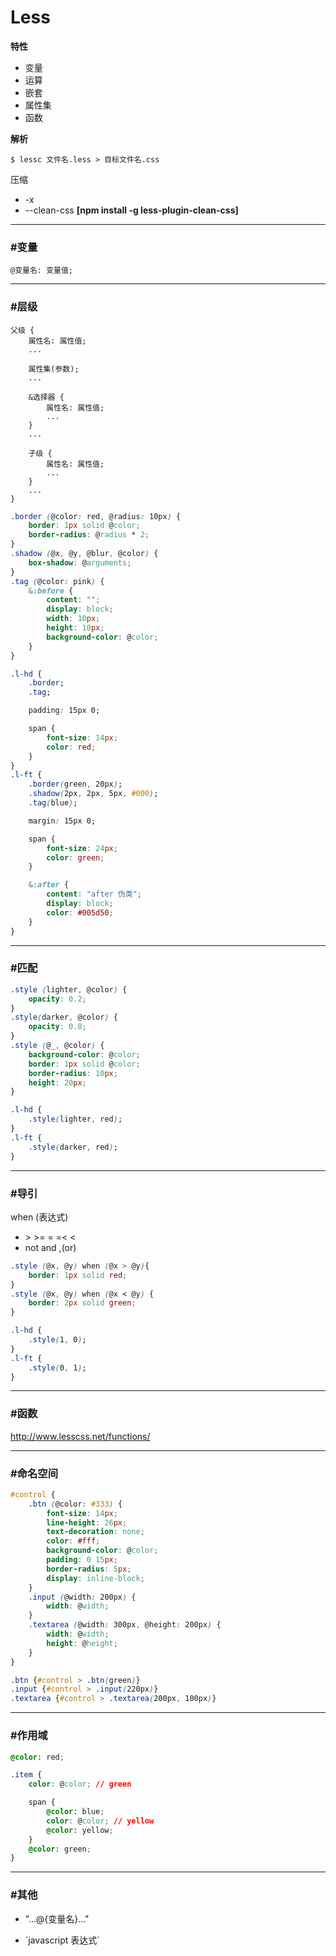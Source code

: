 # Less #

__特性__
- 变量
- 运算
- 嵌套
- 属性集
- 函数

__解析__
```linux
$ lessc 文件名.less > 目标文件名.css
```

压缩
+ -x
+ --clean-css __[npm install -g less-plugin-clean-css]__

*****

### #变量 ###

```
@变量名: 变量值;
```

*****

### #层级 ###

```
父级 {
    属性名: 属性值;
    ...

    属性集(参数);
    ...

    &选择器 {
        属性名: 属性值;
        ...
    }
    ...

    子级 {
        属性名: 属性值;
        ...
    }
    ...
}
```

```css
.border (@color: red, @radius: 10px) {
    border: 1px solid @color;
    border-radius: @radius * 2;
}
.shadow (@x, @y, @blur, @color) {
    box-shadow: @arguments;
}
.tag (@color: pink) {
    &:before {
        content: "";
        display: block;
        width: 10px;
        height: 10px;
        background-color: @color;
    }
}

.l-hd {
    .border;
    .tag;

    padding: 15px 0;

    span {
        font-size: 14px;
        color: red;
    }
}
.l-ft {
    .border(green, 20px);
    .shadow(2px, 2px, 5px, #000);
    .tag(blue);

    margin: 15px 0;

    span {
        font-size: 24px;
        color: green;
    }

    &:after {
        content: "after 伪类";
        display: block;
        color: #005d50;
    }
}
```

*****

### #匹配 ###

```css
.style (lighter, @color) {
    opacity: 0.2;
}
.style(darker, @color) {
    opacity: 0.8;
}
.style (@_, @color) {
    background-color: @color;
    border: 1px solid @color;
    border-radius: 10px;
    height: 20px;
}

.l-hd {
    .style(lighter, red);
}
.l-ft {
    .style(darker, red);
}
```

*****

### #导引 ###

when (表达式)
+ \> \>= = =< <
+ not and ,(or)

```css
.style (@x, @y) when (@x > @y){
    border: 1px solid red;
}
.style (@x, @y) when (@x < @y) {
    border: 2px solid green;
}

.l-hd {
    .style(1, 0);
}
.l-ft {
    .style(0, 1);
}
```

*****

### #函数 ###

<http://www.lesscss.net/functions/>

*****

### #命名空间 ###

```css
#control {
    .btn (@color: #333) {
        font-size: 14px;
        line-height: 26px;
        text-decoration: none;
        color: #fff;
        background-color: @color;
        padding: 0 15px;
        border-radius: 5px;
        display: inline-block;
    }
    .input (@width: 200px) {
        width: @width;
    }
    .textarea (@width: 300px, @height: 200px) {
        width: @width;
        height: @height;
    }
}

.btn {#control > .btn(green)}
.input {#control > .input(220px)}
.textarea {#control > .textarea(200px, 100px)}
```

*****

### #作用域 ###

```css
@color: red;

.item {
    color: @color; // green

    span {
        @color: blue;
        color: @color; // yellow
        @color: yellow;
    }
    @color: green;
}
```

*****

### #其他 ###

+ "...@{变量名}..."

+ \`javascript 表达式\`